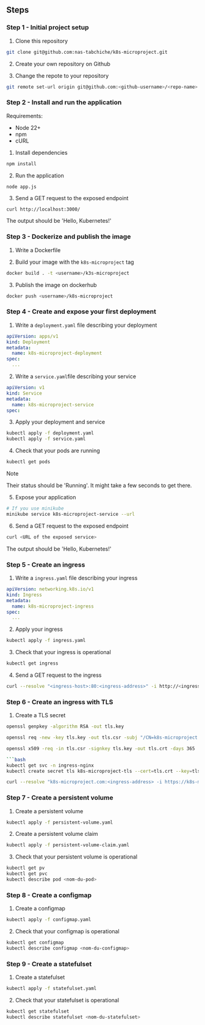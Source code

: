 ## Steps

### Step 1 - Initial project setup

1. Clone this repository

```bash
git clone git@github.com:nas-tabchiche/k8s-microproject.git
```

2. Create your own repository on Github

3. Change the repote to your repository

```bash
git remote set-url origin git@github.com:<github-username>/<repo-name>.git
```

### Step 2 - Install and run the application

Requirements:
- Node 22+
- npm
- cURL

1. Install dependencies

```bash
npm install
```

2. Run the application

```
node app.js
```

3. Send a GET request to the exposed endpoint

```bash
curl http://localhost:3000/
```

The output should be 'Hello, Kubernetes!'

### Step 3 - Dockerize and publish the image

1. Write a Dockerfile

2. Build your image with the `k8s-microproject` tag

```bash
docker build . -t <username>/k3s-microproject
```

3. Publish the image on dockerhub

```bash
docker push <username>/k8s-microproject
```

### Step 4 - Create and expose your first deployment

1. Write a `deployment.yaml` file describing your deployment

```yaml
apiVersion: apps/v1
kind: Deployment
metadata:
  name: k8s-microproject-deployment
spec:
  ...
```

2. Write a `service.yaml`file describing your service

```yaml
apiVersion: v1
kind: Service
metadata:
  name: k8s-microproject-service
spec:
```

3. Apply your deployment and service

```bash
kubectl apply -f deployment.yaml
kubectl apply -f service.yaml
```

4. Check that your pods are running

```bash
kubectl get pods
```

> [!NOTE]
> Their status should be 'Running'. It might take a few seconds to get there.

5. Expose your application

```bash
# If you use minikube
minikube service k8s-microproject-service --url
```

6. Send a GET request to the exposed endpoint

```bash
curl <URL of the exposed service>
```

The output should be 'Hello, Kubernetes!'

### Step 5 - Create an ingress

1. Write a `ingress.yaml` file describing your ingress

```yaml
apiVersion: networking.k8s.io/v1
kind: Ingress
metadata:
  name: k8s-microproject-ingress
spec:
  ...
```

2. Apply your ingress

```bash
kubectl apply -f ingress.yaml
```

3. Check that your ingress is operational

```bash
kubectl get ingress
```

4. Send a GET request to the ingress

```bash
curl --resolve "<ingress-host>:80:<ingress-address>" -i http://<ingress-host>/
```

### Step 6 - Create an ingress with TLS

1. Create a TLS secret

```bash
openssl genpkey -algorithm RSA -out tls.key

openssl req -new -key tls.key -out tls.csr -subj "/CN=k8s-microproject.com"

openssl x509 -req -in tls.csr -signkey tls.key -out tls.crt -days 365

```bash
kubectl get svc -n ingress-nginx
kubectl create secret tls k8s-microproject-tls --cert=tls.crt --key=tls.key

curl --resolve "k8s-microproject.com:<ingress-address> -i https://k8s-microproject.com
```

### Step 7 - Create a persistent volume

1. Create a persistent volume

```bash
kubectl apply -f persistent-volume.yaml
```

2. Create a persistent volume claim

```bash
kubectl apply -f persistent-volume-claim.yaml
```

3. Check that your persistent volume is operational

```bash
kubectl get pv
kubectl get pvc
kubectl describe pod <nom-du-pod>
```

### Step 8 - Create a configmap

1. Create a configmap

```bash
kubectl apply -f configmap.yaml
```

2. Check that your configmap is operational

```bash
kubectl get configmap
kubectl describe configmap <nom-du-configmap>
```

### Step 9 - Create a statefulset

1. Create a statefulset

```bash
kubectl apply -f statefulset.yaml
```

2. Check that your statefulset is operational

```bash
kubectl get statefulset
kubectl describe statefulset <nom-du-statefulset>
```
